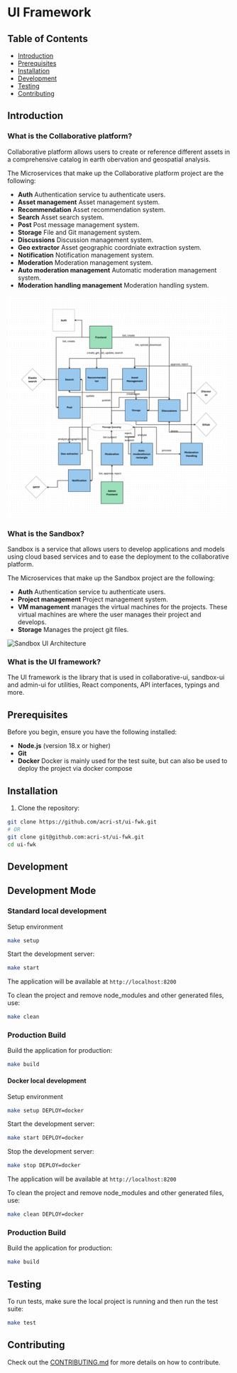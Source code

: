 # UI Framework


## Table of Contents

- [Introduction](#Introduction)
- [Prerequisites](#prerequisites)
- [Installation](#installation)
- [Development](#development)
- [Testing](#testing)
- [Contributing](#contributing)

## Introduction

###  What is the Collaborative platform?

Collaborative platform allows users to create or reference different assets in a comprehensive catalog in earth obervation and geospatial analysis.

The Microservices that make up the Collaborative platform project are the following: 
- **Auth** Authentication service tu authenticate users.
- **Asset management** Asset management system.
- **Recommendation** Asset recommendation system.
- **Search** Asset search system.
- **Post** Post message management system.
- **Storage** File and Git management system.
- **Discussions** Discussion management system.
- **Geo extractor** Asset geographic coordniate extraction system.
- **Notification** Notification management system.
- **Moderation** Moderation management system.
- **Auto moderation management** Automatic moderation management system.
- **Moderation handling management** Moderation handling system.

![Collaborative platform Architecture](https://github.com/acri-st/collaborative-ui/blob/main/docs/architecture.png?raw=true)


###  What is the Sandbox?

Sandbox is a service that allows users to develop applications and models using cloud based services and to ease the deployment to the collaborative platform.

The Microservices that make up the Sandbox project are the following: 
- **Auth** Authentication service tu authenticate users.
- **Project management** Project management system.
- **VM management** manages the virtual machines for the projects. These virtual machines are where the user manages their project and develops.
- **Storage** Manages the project git files.

![Sandbox UI Architecture](https://github.com/acri-st/sandbox-ui/blob/main/docs/architecture.png?raw=true)


### What is the UI framework?

The UI framework is the library that is used in collaborative-ui, sandbox-ui and admin-ui for utilities, React components, API interfaces, typings and more.

## Prerequisites

Before you begin, ensure you have the following installed:
- **Node.js** (version 18.x or higher)
- **Git** 
- **Docker** Docker is mainly used for the test suite, but can also be used to deploy the project via docker compose

## Installation

1. Clone the repository:
```bash
git clone https://github.com/acri-st/ui-fwk.git
# OR
git clone git@github.com:acri-st/ui-fwk.git
cd ui-fwk
```

## Development

## Development Mode

### Standard local development

Setup environment
```bash
make setup
```

Start the development server:
```bash
make start
```

The application will be available at `http://localhost:8200`

To clean the project and remove node_modules and other generated files, use:
```bash
make clean
```

### Production Build

Build the application for production:
```bash
make build
```
#### Docker local development 
Setup environment
```bash
make setup DEPLOY=docker
```

Start the development server:
```bash
make start DEPLOY=docker
```

Stop the development server:
```bash
make stop DEPLOY=docker
```

The application will be available at `http://localhost:8200`

To clean the project and remove node_modules and other generated files, use:
```bash
make clean DEPLOY=docker
```

### Production Build

Build the application for production:
```bash
make build
```

## Testing

To run tests, make sure the local project is running and then run the test suite:
```bash
make test
```

## Contributing

Check out the [CONTRIBUTING.md](CONTRIBUTING.md) for more details on how to contribute.